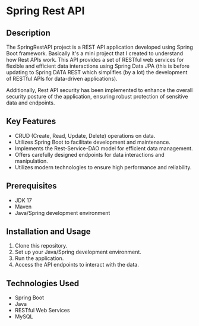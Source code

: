 # Spring Rest API

## Description
The SpringRestAPI project is a REST API application developed using Spring Boot framework. Basically it's a mini project that I created to understand how Rest APIs work. This API provides a set of RESTful web services for flexible and efficient data interactions using Spring Data JPA (this is before updating to Spring DATA REST which simplifies (by a lot) the development of RESTful APIs for data-driven applications).

Additionally, Rest API security has been implemented to enhance the overall security posture of the application, ensuring robust protection of sensitive data and endpoints.

## Key Features
- CRUD (Create, Read, Update, Delete) operations on data.
- Utilizes Spring Boot to facilitate development and maintenance.
- Implements the Rest-Service-DAO model for efficient data management.
- Offers carefully designed endpoints for data interactions and manipulation.
- Utilizes modern technologies to ensure high performance and reliability.

## Prerequisites
- JDK 17
- Maven
- Java/Spring development environment

## Installation and Usage
1. Clone this repository.
2. Set up your Java/Spring development environment.
3. Run the application.
4. Access the API endpoints to interact with the data.

## Technologies Used
- Spring Boot
- Java
- RESTful Web Services
- MySQL
